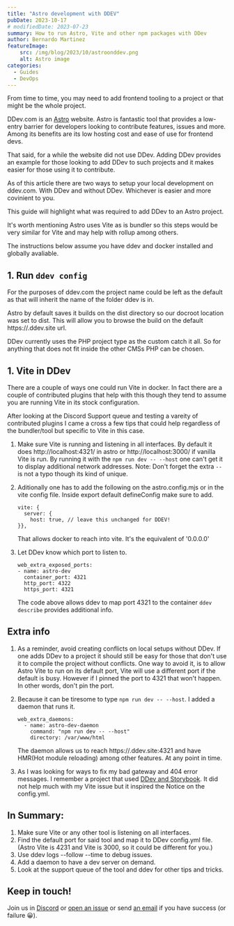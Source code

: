 ```yaml
---
title: "Astro development with DDEV"
pubDate: 2023-10-17
# modifiedDate: 2023-07-23
summary: How to run Astro, Vite and other npm packages with DDev
author: Bernardo Martinez
featureImage:
    src: /img/blog/2023/10/astroonddev.png
    alt: Astro image
categories:
  - Guides
  - DevOps
---
```


From time to time, you may need to add frontend tooling to a project or that might be the whole project.

DDev.com is an [Astro](https://astro.build/) website. Astro is fantastic tool that provides a low-entry barrier for developers looking to contribute features, issues and more. Among its benefits are its low hosting cost and ease of use for frontend devs.

That said, for a while the website did not use DDev. Adding DDev provides an example for those looking to add DDev to such projects and it makes easier for those using it to contribute.

As of this article there are two ways to setup your local development on ddev.com. With DDev and without DDev. Whichever is easier and more covinient to you.

This guide will highlight what was required to add DDev to an Astro project. 

It's worth mentioning Astro uses Vite as is bundler so this steps would be very similar for Vite and may help with rollup among others.

The instructions below assume you have ddev and docker installed and globally avaliable.

## 1. Run `ddev config`

For the purposes of ddev.com the project name could be left as the default as that will inherit the name  of the folder ddev is in.

Astro by default saves it builds on the dist directory so our docroot location was set to dist. This will allow you to browse the build on the default https://<projectname>.ddev.site url.

DDev currently uses the PHP project type as the custom catch it all. So for anything that does not fit inside the other CMSs PHP can be chosen.

## 1. Vite in DDev

There are a couple of ways one could run Vite in docker.
In fact there are a couple of contributed plugins that help with this though they tend to assume you are running Vite in its stock configuration.

After looking at the Discord Support queue and testing a vareity of contributed plugins I came a cross a few tips that could help regardless of the bundler/tool but specific to Vite in this case.


1. Make sure Vite is running and listening in all interfaces. By default it does http://localhost:4321/ in astro or http://localhost:3000/ if vanilla Vite is run. By running it with the `npm run dev -- --host` one can't get it to display additional network addresses. Note: Don't forget the extra `--` is not a typo though its kind of unique.

2. Aditionally one has to add the following on the astro.config.mjs or in the vite config file. Inside export default defineConfig make sure to add.
    ```
    vite: {
      server: {
        host: true, // leave this unchanged for DDEV!
    }},
    
    ```
    That allows docker to reach into vite. It's the equivalent of '0.0.0.0'

3. Let DDev know which port to listen to.
    ```
    web_extra_exposed_ports:
    - name: astro-dev
      container_port: 4321
      http_port: 4322
      https_port: 4321

    ```
    The code above allows ddev to map port 4321 to the container `ddev describe` provides additional info.


## Extra info 


1. As a reminder, avoid creating conflicts on local setups without DDev. If one adds DDev to a project it should still be easy for those that don't use it to compile the project without conflicts. One way to avoid it, is to allow Astro Vite to run on its default port, Vite will use a different port if the default is busy. However if I pinned the port to 4321 that won't happen. In other words, don't pin the port. 


2. Because it can be tiresome to type `npm run dev -- --host`. I added a daemon that runs it.

    ```
    web_extra_daemons:
      - name: astro-dev-daemon
        command: "npm run dev -- --host"
        directory: /var/www/html

    ```

    The daemon allows us to reach https://<projectname>.ddev.site:4321 and have HMR(Hot module reloading) among other features. At any point in time.

3. As I was looking for ways to fix my bad gateway and 404 error messages. I remember a project that used [DDev and Storybook](https://github.com/cosmicdreams/drupal-storybook/blob/main/.ddev/config.yaml). It did not help much with my Vite issue but it inspired the Notice on the config.yml.

## In Summary:

1. Make sure Vite or any other tool is listening on all interfaces.
2. Find the default port for said tool and map it to DDev config.yml file. 
  (Astro Vite is 4231 and Vite is 3000, so it could be different for you.)
3. Use ddev logs --follow --time to debug issues.
4. Add a daemon to have a dev server on demand.
5. Look at the support queue of the tool and ddev for other tips and tricks.


## Keep in touch! 

  Join us in [Discord](https://discord.gg/hCZFfAMc5k) or [open an issue](https://github.com/ddev/ddev/issues) or send [an email](mailto:support%40ddev.com) if you have success (or failure 😀).
